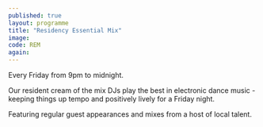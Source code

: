 ```yaml
---
published: true
layout: programme
title: "Residency Essential Mix"
image:
code: REM
again:
---
```


Every Friday from 9pm to midnight.

Our resident cream of the mix DJs play the best in electronic dance music - keeping things up tempo and positively lively for a Friday night.

Featuring regular guest appearances and mixes from a host of local talent.
